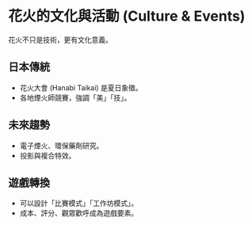 # 花火的文化與活動 (Culture & Events)

花火不只是技術，更有文化意義。

## 日本傳統
- 花火大會 (Hanabi Taikai) 是夏日象徵。
- 各地煙火師競賽，強調「美」「技」。

## 未來趨勢
- 電子煙火、環保藥劑研究。
- 投影與複合特效。

## 遊戲轉換
- 可以設計「比賽模式」「工作坊模式」。
- 成本、評分、觀眾歡呼成為遊戲要素。
